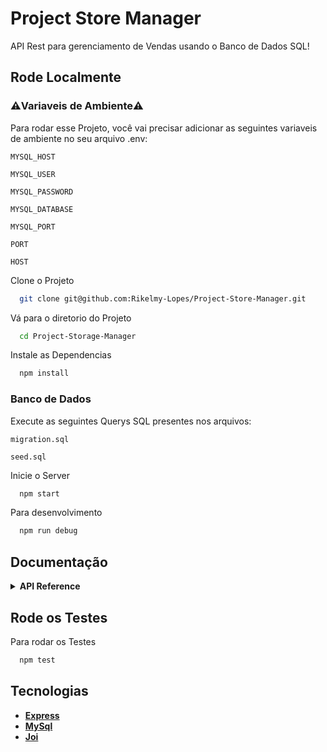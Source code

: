 
# Project Store Manager

API Rest para gerenciamento de Vendas usando o Banco de Dados SQL!


## Rode Localmente


### ⚠️Variaveis de Ambiente⚠️

Para rodar esse Projeto, você vai precisar adicionar as seguintes variaveis de ambiente no seu arquivo .env:

`MYSQL_HOST`

`MYSQL_USER`

`MYSQL_PASSWORD`

`MYSQL_DATABASE`

`MYSQL_PORT`

`PORT`

`HOST`

Clone o Projeto

```bash
  git clone git@github.com:Rikelmy-Lopes/Project-Store-Manager.git
```

Vá para o diretorio do Projeto

```bash
  cd Project-Storage-Manager
```

Instale as Dependencias

```bash
  npm install
```

### Banco de Dados

Execute as seguintes Querys SQL presentes nos arquivos:

```
migration.sql

seed.sql
```

Inicie o Server

```bash
  npm start
```

Para desenvolvimento
```bash
  npm run debug
```

## Documentação

<details>
  <summary><strong> API Reference </strong></summary>
  
  
## API Reference



#### Busca todos os Produtos

```http
  GET /products
```

#### Busca produto por Id

```http
  GET /products/${id}
```

| Parameter | Type     | Description                       |
| :-------- | :------- | :-------------------------------- |
| `id`      | `number` | **Obrigatorio**. Id do Produto |


#### Busca produto por Nome

```http
  GET /products/search?q
```

| Query | Type     | Description                       |
| :-------- | :------- | :-------------------------------- |
| `q`      | `string` | **Obrigatorio**. Nome do Produto |


#### Adiciona um novo Produto

```http
  POST /products
```

| Body | Type     | Description                       | Chaves do Objeto |
| :-------- | :------- | :-------------------------------- | :----------------
| `{}`      | `objeto` | **Obrigatorio** | name: **Obrigatorio** |
  
#### Atualiza um produto

```http
  PUT /products/${id}
```

| Parameter | Type     | Description                |
| :-------- | :------- | :------------------------- |
| `id` | `number` | **Obrigatorio**. Id do Produto |

| Body | Type     | Description                | Chave do objeto |
| :-------- | :------- | :------------------------- |:----------
| `{}` | `objeto` | **Obrigatorio** | name: **Obrigatorio** |

#### Deleta um produto

```http
  DELETE /products/${id}
```

| Parameter | Type     | Description                |
| :-------- | :------- | :------------------------- |
| `id` | `number` | **Obrigatorio**. Id do Produto |
  
</details>

## Rode os Testes

Para rodar os Testes

```bash
  npm test
```

## Tecnologias

-   **[Express](https://expressjs.com/)**
-   **[MySql](https://www.mysql.com/)**
-   **[Joi](https://github.com/hapijs/joi)**

